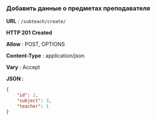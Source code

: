### Добавить данные о предметах преподавателя 

**URL** : `/subteach/create/`

**HTTP 201 Created**

**Allow** : POST, OPTIONS

**Content-Type** : application/json

**Vary** : Accept

**JSON** :
```json
{
    "id": 2,
    "subject": 3,
    "teacher": 1
}
```